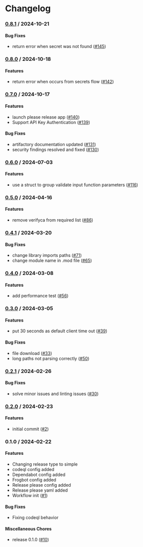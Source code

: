 # Changelog

### [0.8.1](https://github.com/bthernandez/go-client-library-passwordsafe/compare/v0.8.0...v0.8.1) / 2024-10-21

#### Bug Fixes

* return error when secret was not found ([#145](https://github.com/bthernandez/go-client-library-passwordsafe/issues/145))

### [0.8.0](https://github.com/bthernandez/go-client-library-passwordsafe/compare/v0.7.0...v0.8.0) / 2024-10-18

#### Features

* return error when occurs from secrets flow ([#142](https://github.com/bthernandez/go-client-library-passwordsafe/issues/142))

### [0.7.0](https://github.com/bthernandez/go-client-library-passwordsafe/compare/v0.6.0...v0.7.0) / 2024-10-17

#### Features

* launch please release app ([#140](https://github.com/bthernandez/go-client-library-passwordsafe/issues/140))
* Support API Key Authentication ([#139](https://github.com/bthernandez/go-client-library-passwordsafe/issues/139))

#### Bug Fixes

* artifactory documentation updated ([#131](https://github.com/bthernandez/go-client-library-passwordsafe/issues/131))
* security findings resolved and fixed ([#130](https://github.com/bthernandez/go-client-library-passwordsafe/issues/130))

### [0.6.0](https://github.com/bthernandez/go-client-library-passwordsafe/compare/v0.5.0...v0.6.0) / 2024-07-03

#### Features

* use a struct to group validate input function parameters ([#116](https://github.com/bthernandez/go-client-library-passwordsafe/issues/116))

### [0.5.0](https://github.com/bthernandez/go-client-library-passwordsafe/compare/v0.4.2...v0.5.0) / 2024-04-16

#### Features

* remove verifyca from required list ([#86](https://github.com/bthernandez/go-client-library-passwordsafe/issues/86))

### [0.4.1](https://github.com/bthernandez/go-client-library-passwordsafe/compare/v0.4.0...v0.4.1) / 2024-03-20

#### Bug Fixes

* change library imports paths ([#71](https://github.com/bthernandez/go-client-library-passwordsafe/issues/71))
* change module name in .mod file ([#65](https://github.com/bthernandez/go-client-library-passwordsafe/issues/65))

### [0.4.0](https://github.com/bthernandez/go-client-library-passwordsafe/compare/v0.3.0...v0.4.0) / 2024-03-08

#### Features

* add performance test ([#56](https://github.com/bthernandez/go-client-library-passwordsafe/issues/56))

### [0.3.0](https://github.com/bthernandez/go-client-library-passwordsafe/compare/v0.2.1...v0.3.0) / 2024-03-05

#### Features

* put 30 seconds as default client time out ([#39](https://github.com/bthernandez/go-client-library-passwordsafe/issues/39))

#### Bug Fixes

* file download ([#33](https://github.com/bthernandez/go-client-library-passwordsafe/issues/33))
* long paths not parsing correctly ([#50](https://github.com/bthernandez/go-client-library-passwordsafe/issues/50))

### [0.2.1](https://github.com/bthernandez/go-client-library-passwordsafe/compare/v0.2.0...v0.2.1) / 2024-02-26

#### Bug Fixes

* solve minor issues and linting issues ([#30](https://github.com/bthernandez/go-client-library-passwordsafe/issues/30))

### [0.2.0](https://github.com/bthernandez/go-client-library-passwordsafe/compare/v0.1.0...v0.2.0) / 2024-02-23

#### Features

* initial commit ([#2](https://github.com/bthernandez/go-client-library-passwordsafe/issues/2))

### 0.1.0 / 2024-02-22

#### Features

* Changing release type to simple
* codeql config added
* Dependabot config added
* Frogbot config added
* Release please config added
* Release please yaml added
* Workflow init ([#1](https://github.com/bthernandez/go-client-library-passwordsafe/issues/1))

#### Bug Fixes

* Fixing codeql behavior

#### Miscellaneous Chores

* release 0.1.0 ([#10](https://github.com/bthernandez/go-client-library-passwordsafe/issues/10))
